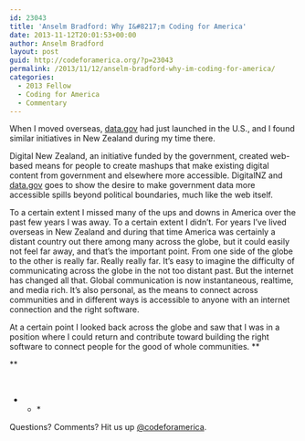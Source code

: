 ```yaml
---
id: 23043
title: 'Anselm Bradford: Why I&#8217;m Coding for America'
date: 2013-11-12T20:01:53+00:00
author: Anselm Bradford
layout: post
guid: http://codeforamerica.org/?p=23043
permalink: /2013/11/12/anselm-bradford-why-im-coding-for-america/
categories:
  - 2013 Fellow
  - Coding for America
  - Commentary
---
```

<p dir="ltr">
  When I moved overseas, <a href="http://data.gov/">data.gov</a> had just launched in the U.S., and I found similar initiatives in New Zealand during my time there.
</p>

<p dir="ltr">
  Digital New Zealand, an initiative funded by the government, created web-based means for people to create mashups that make existing digital content from government and elsewhere more accessible. DigitalNZ and <a href="http://data.gov/">data.gov</a> goes to show the desire to make government data more accessible spills beyond political boundaries, much like the web itself.
</p>

To a certain extent I missed many of the ups and downs in America over the past few years I was away. To a certain extent I didn&#8217;t. For years I&#8217;ve lived overseas in New Zealand and during that time America was certainly a distant country out there among many across the globe, but it could easily not feel far away, and that&#8217;s the important point. From one side of the globe to the other is really far. Really really far. It&#8217;s easy to imagine the difficulty of communicating across the globe in the not too distant past. But the internet has changed all that. Global communication is now instantaneous, realtime, and media rich. It&#8217;s also personal, as the means to connect across communities and in different ways is accessible to anyone with an internet connection and the right software.

At a certain point I looked back across the globe and saw that I was in a position where I could return and contribute toward building the right software to connect people for the good of whole communities. **
  
** 

&nbsp;

* * *&nbsp;</p> 

Questions? Comments? Hit us up <a href="http://twitter.com/codeforamerica" target="_blank">@codeforamerica</a>.
